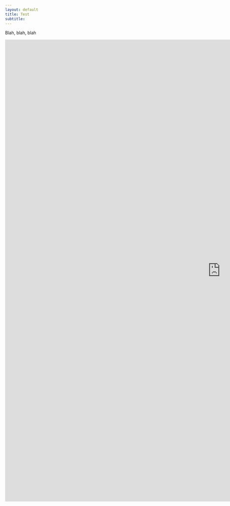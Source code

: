 ```yaml
---
layout: default
title: Test
subtitle:
---
```


Blah, blah, blah

<iframe src="https://billpetti.shinyapps.io/edge_shiny/" width="1400px" height="1500px" frameBorder="0"></iframe>
